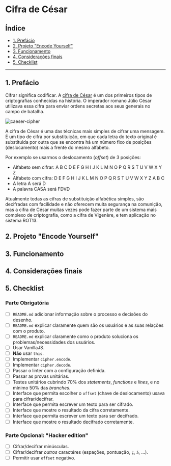 # Cifra de César

## Índice

* [1. Prefácio](#1-prefácio)
* [2. Projeto "Encode Yourself"](#2-projeto-"encode-yourself")
* [3. Funcionamento](#3-funcionamento)
* [4. Considerações finais](#4-considerações-finais)
* [5. Checklist](#5-checklist)

***

## 1. Prefácio

Cifrar significa codificar. A [cifra de
César](https://pt.wikipedia.org/wiki/Cifra_de_C%C3%A9sar) é um dos primeiros
tipos de criptografias conhecidas na história. O imperador romano Júlio César
utilizava essa cifra para enviar ordens secretas aos seus generais no campo de
batalha.

![caeser-cipher](https://user-images.githubusercontent.com/11894994/60990999-07ffdb00-a320-11e9-87d0-b7c291bc4cd1.png)

A cifra de César é uma das técnicas mais simples de cifrar uma mensagem. É um
tipo de cifra por substituição, em que cada letra do texto original é
substituida por outra que se encontra há um número fixo de posições
(deslocamento) mais a frente do mesmo alfabeto.

Por exemplo se usarmos o deslocamento (_offset_) de 3 posições:

* Alfabeto sem cifrar: A B C D E F G H I J K L M N O P Q R S T U V W X Y Z
* Alfabeto com cifra:  D E F G H I J K L M N O P Q R S T U V W X Y Z A B C
* A letra A será D
* A palavra CASA será FDVD

Atualmente todas as cifras de substituição alfabética simples, são decifradas
com facilidade e não oferecem muita segurança na comunição, mas a cifra de César
muitas vezes pode fazer parte de um sistema mais complexo de criptografia, como
a cifra de Vigenère, e tem aplicação no sistema ROT13.

## 2. Projeto "Encode Yourself"


## 3. Funcionamento 


## 4. Considerações finais



## 5. Checklist

### Parte Obrigatória

* [ ] `README.md` adicionar informação sobre o processo e decisões do desenho.
* [ ] `README.md` explicar claramente quem são os usuários e as suas relações
  com o produto.
* [ ] `README.md` explicar claramente como o produto soluciona os
  problemas/necessidades dos usuários.
* [ ] Usar VanillaJS.
* [ ] **Não** usar `this`.
* [ ] Implementar `cipher.encode`.
* [ ] Implementar `cipher.decode`.
* [ ] Passar o linter com a configuração definida.
* [ ] Passar as provas unitárias.
* [ ] Testes unitários cubrindo 70% dos _statements_, _functions_ e _lines_, e
  no mínimo 50% das _branches_.
* [ ] Interface que permita escolher o `offset` (chave de deslocamento) usava
  para cifrar/decifrar.
* [ ] Interface que permita escrever um texto para ser cifrado.
* [ ] Interface que mostre o resultado da cifra corretamente.
* [ ] Interface que permita escrever um texto para ser decifrado.
* [ ] Interface que mostre o resultado decifrado corretamente.

### Parte Opcional: "Hacker edition"

* [ ] Cifrar/decifrar minúsculas.
* [ ] Cifrar/decifrar _outros_ caractéres (espações, pontuação, `ç`, `á`, ...).
* [ ] Permitir usar `offset` negativo.
